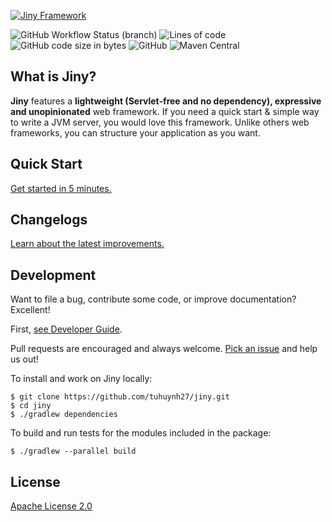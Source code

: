 <p>
    <a href="https://jinyframework.com" target="_blank">
        <img alt="Jiny Framework" src="https://i.imgur.com/viYCs8l.png" />
    </a>
</p>

![GitHub Workflow Status (branch)](https://img.shields.io/github/workflow/status/huynhminhtufu/jiny/Java%20CI%20runner/master?label=build&style=flat-square)
![Lines of code](https://img.shields.io/tokei/lines/github/huynhminhtufu/jiny?style=flat-square)
![GitHub code size in bytes](https://img.shields.io/github/languages/code-size/huynhminhtufu/jiny?style=flat-square)
![GitHub](https://img.shields.io/github/license/huynhminhtufu/jiny?style=flat-square)
![Maven Central](https://img.shields.io/maven-central/v/com.jinyframework/core?style=flat-square)

## What is Jiny?

**Jiny** features a **lightweight (Servlet-free and no dependency), expressive and unopinionated** web framework. If you need a quick start & simple way to write a JVM server, you would love this framework. Unlike others web frameworks, you can structure your application as you want.

## Quick Start

[Get started in 5 minutes.](https://jinyframework.com)

## Changelogs

[Learn about the latest improvements.](https://jinyframework.com/guide/changelogs.html)

## Development

Want to file a bug, contribute some code, or improve documentation? Excellent!

First, [see Developer Guide](https://jinyframework.com/guide/developer-guide.html).

Pull requests are encouraged and always welcome. [Pick an issue](https://github.com/huynhminhtufu/jiny/issues) and help us out!

To install and work on Jiny locally:

```
$ git clone https://github.com/tuhuynh27/jiny.git
$ cd jiny
$ ./gradlew dependencies
```

To build and run tests for the modules included in the package:

```
$ ./gradlew --parallel build
```

## License

[Apache License 2.0](https://github.com/huynhminhtufu/jiny/blob/master/LICENSE)